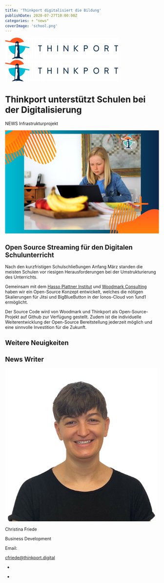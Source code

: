 ```yaml
---
title: 'Thinkport digitalisiert die Bildung'
publishDate: 2020-07-27T10:00:00Z
categories: + "news"
coverImage: 'school.png'
---
```


[![Thinkport Logo](images/Logo_horizontral_new-ovavzp5ztqmosy1yz1jrwr9fv5swhtoc0bky3tkc3g.png 'Logo Bright Colours')](https://thinkport.digital)[![Thinkport Logo](images/Logo_horizontral_new-ovavzp5ztqmosy1yz1jrwr9fv5swhtoc0bky3tkc3g.png 'Logo Bright Colours')](https://thinkport.digital)

# Thinkport unterstützt Schulen bei der Digitalisierung

NEWS Infrastrukturprojekt

![Ein Mädchen sitzt am Laptop. Davor liegen 2 Bananen und Äpfel sowie aufgeklappte Bücher.](images/school.png)

## Open Source Streaming für den Digitalen Schulunterricht

Nach den kurzfristigen Schulschließungen Anfang März standen die meisten Schulen vor riesigen Herausforderungen bei der Umstrukturierung des Unterrichts.

Gemeinsam mit dem [Hasso Plattner Institut](https://hpi.de/index.html) und [Woodmark Consulting](https://www.woodmark.de/de/) haben wir ein Open-Source Konzept entwickelt, welches die nötigen Skalierungen für Jitsi und BigBlueButton in der Ionos-Cloud von 1und1 ermöglicht.

Der Source Code wird von Woodmark und Thinkport als Open-Source-Projekt auf Github zur Verfügung gestellt. Zudem ist die individuelle Weiterentwicklung der Open-Source Bereitstellung jederzeit möglich und eine sinnvolle Investition für die Zukunft.

## Weitere Neuigkeiten

## News Writer

![portrait Christina](images/Christina.png)

Christina Friede

Business Development

Email:

[cfriede@thinkport.digital](mailto:cfriede@thinkport.digital)

- [](https://www.linkedin.com/in/christina-friede-2a6426168/)

- [](https://www.linkedin.com/in/christina-friede-2a6426168/)
